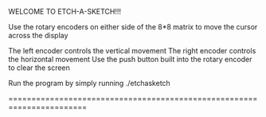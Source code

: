 WELCOME TO ETCH-A-SKETCH!!!

Use the rotary encoders on either side of the 8*8 matrix to move the cursor across the display

The left encoder controls the vertical movement
The right encoder controls the horizontal movement
Use the push button built into the rotary encoder to clear the screen

Run the program by simply running ./etchasketch

=======================================================================
